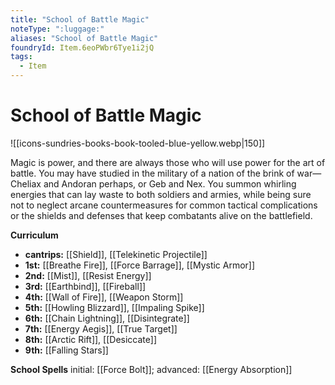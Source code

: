 ```yaml
---
title: "School of Battle Magic"
noteType: ":luggage:"
aliases: "School of Battle Magic"
foundryId: Item.6eoPWbr6Tye1i2jQ
tags:
  - Item
---
```


# School of Battle Magic
![[icons-sundries-books-book-tooled-blue-yellow.webp|150]]

Magic is power, and there are always those who will use power for the art of battle. You may have studied in the military of a nation of the brink of war—Cheliax and Andoran perhaps, or Geb and Nex. You summon whirling energies that can lay waste to both soldiers and armies, while being sure not to neglect arcane countermeasures for common tactical complications or the shields and defenses that keep combatants alive on the battlefield.

**Curriculum**

*   **cantrips:** [[Shield]], [[Telekinetic Projectile]]
*   **1st:** [[Breathe Fire]], [[Force Barrage]], [[Mystic Armor]]
*   **2nd:** [[Mist]], [[Resist Energy]]
*   **3rd:** [[Earthbind]], [[Fireball]]
*   **4th:** [[Wall of Fire]], [[Weapon Storm]]
*   **5th:** [[Howling Blizzard]], [[Impaling Spike]]
*   **6th:** [[Chain Lightning]], [[Disintegrate]]
*   **7th:** [[Energy Aegis]], [[True Target]]
*   **8th:** [[Arctic Rift]], [[Desiccate]]
*   **9th:** [[Falling Stars]]

**School Spells** initial: [[Force Bolt]]; advanced: [[Energy Absorption]]
